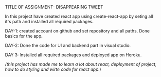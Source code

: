 TITLE OF ASSIGNMENT- DISAPPEARING TWEET

In this project have created react app using create-react-app by seting all it's path and installed all required packages.

DAY-1:
   created account on github and set  repository and all paths.
   Done basics for the app.
  
DAY-2:
    Done the code for UI and backend part in visual studio. 
    
DAY 3:
    Installed all required packages and deployed app on Heroku.
    
/*this project has made me to learn a lot about react, deployment of project, how to do styling and wirte code for react app.*/
    
    
